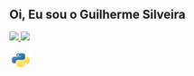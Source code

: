 ## Oi, Eu sou o Guilherme Silveira 
 <div>
  <a href="https://github.com/SilvsSS">
  <img height="180em" src="https://github-readme-stats.vercel.app/api?username=SilvsSS&show_icons=true&theme=merko&include_all_commits=true&count_private=true"/>
  <img height="180em" src="https://github-readme-stats.vercel.app/api/top-langs/?username=SilvsSS&layout=compact&langs_count=7&theme=merko"/>
</div>
  <div style="display: inline_block"><br>
  <img align="center" alt="Rafa-Python" height="30" width="40" src="https://raw.githubusercontent.com/devicons/devicon/master/icons/python/python-original.svg">
</div>
